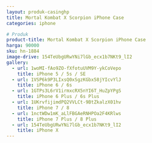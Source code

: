 ```yaml
---
layout: produk-casinghp
title: Mortal Kombat X Scorpion iPhone Case
categories: iphone

# Produk
product-title: Mortal Kombat X Scorpion iPhone Case
harga: 90000
sku: hn-1884
image-drive: 154TeUbgURwYNi7lGb_ecx1b7NKt9_lI2
gallery:
  - url: 1woMI-fAo9ZO-fXfotuUVM9Y-ykCoVepo
    title: iPhone 5 / 5s / SE
  - url: 1VSP6k9P3LIxsQ0xSgzKGbx58jYIcvYlJ
    title: iPhone 6 / 6s
  - url: 1GTPs3L6rV1irmxcRX5nYI6T_HuZpYPgS
    title: iPhone 6 Plus / 6s Plus
  - url: 1UKrvfijimdPQ2VVLCt-9BtZkalzX01hv
    title: iPhone 7 / 8
  - url: 1nctWDw1mK_aLlFBGAeRNHPOa2F4KRlws
    title: iPhone 7 Plus / 8 Plus
  - url: 154TeUbgURwYNi7lGb_ecx1b7NKt9_lI2
    title: iPhone X
---
```

